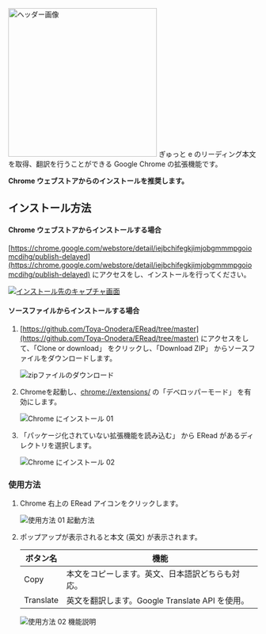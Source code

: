 <img src="https://user-images.githubusercontent.com/11432913/44605309-c78c9100-a823-11e8-83b7-fba43926f240.png" alt="ヘッダー画像" width=300px>   
ぎゅっと e のリーディング本文を取得、翻訳を行うことができる Google Chrome の拡張機能です。  

**Chrome ウェブストアからのインストールを推奨します。**
  
## インストール方法

#### Chrome ウェブストアからインストールする場合
[https://chrome.google.com/webstore/detail/iejbchifegkjimjobgmmmpgoiomcdihg/publish-delayed](https://chrome.google.com/webstore/detail/iejbchifegkjimjobgmmmpgoiomcdihg/publish-delayed) にアクセスをし、インストールを行ってください。  

[![インストール先のキャプチャ画面](https://user-images.githubusercontent.com/11432913/46360039-8babdd80-c6a5-11e8-887c-acf4faea19db.PNG)](https://chrome.google.com/webstore/detail/iejbchifegkjimjobgmmmpgoiomcdihg/publish-delayed)

#### ソースファイルからインストールする場合
1. [https://github.com/Toya-Onodera/ERead/tree/master](https://github.com/Toya-Onodera/ERead/tree/master) にアクセスをして、「Clone or download」 をクリックし、「Download ZIP」 からソースファイルをダウンロードします。  

    ![zipファイルのダウンロード](https://user-images.githubusercontent.com/11432913/44603617-32d36480-a81e-11e8-9e4a-a1176738598d.PNG "インストール手順01 zipファイルのダウンロード") 
  
2. Chromeを起動し、[chrome://extensions/](chrome://extensions/) の「デベロッパーモード」 を有効にします。  

    ![Chrome にインストール 01](https://user-images.githubusercontent.com/11432913/44604487-02d99080-a821-11e8-8c1f-8474671c36a8.PNG "インストール手順02 Chrome にインストール")
  
3. 「パッケージ化されていない拡張機能を読み込む」 から ERead があるディレクトリを選択します。  
  
    ![Chrome にインストール 02](https://user-images.githubusercontent.com/11432913/44604502-12f17000-a821-11e8-8e41-e04640a51cb3.PNG "インストール手順03 Chrome にインストール")
  

### 使用方法
1. Chrome 右上の ERead アイコンをクリックします。

    ![使用方法 01 起動方法](https://user-images.githubusercontent.com/11432913/44615912-0fd99c80-a880-11e8-9fd2-00f23251bf0c.PNG "使用方法 01 起動方法")

2.  ポップアップが表示されると本文 (英文) が表示されます。  
    
    |ボタン名|機能|
    |---|---|
    |Copy |本文をコピーします。英文、日本語訳どちらも対応。 |
    |Translate |英文を翻訳します。Google Translate API を使用。 |

    ![使用方法 02 機能説明](https://user-images.githubusercontent.com/11432913/44615919-3dbee100-a880-11e8-8eb4-a0e083382296.PNG "使用方法 02 機能説明")
